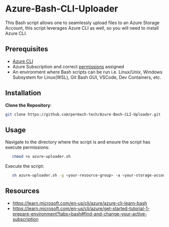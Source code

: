 # Azure-Bash-CLI-Uploader

This Bash script allows one to seamlessly upload files to an Azure Storage Account, this script leverages Azure CLI as well, so you will need to install Azure CLI.

## Prerequisites
- [Azure CLI](https://docs.microsoft.com/cli/azure/install-azure-cli)
- Azure Subscription and correct [permissions](https://learn.microsoft.com/en-us/azure/role-based-access-control/role-assignments-portal) assigned
- An environment where Bash scripts can be run i.e. Linux/Unix, Windows Subsystem for Linux(WSL), Git Bash GUI, VSCode, Dev Containers, etc.

## Installation
**Clone the Repository**:
   ```bash
   git clone https://github.com/permach-tech/Azure-Bash-CLI-Uploader.git
   ```
## Usage
Navigate to the directory where the script is and ensure the script has execute permissions:
```bash
   chmod +x azure-uploader.sh
   ```
Execute the script:
```bash
   sh azure-uploader.sh -g <your-resource-group> -a <your-storage-account> -c <your-container-name> -f <file-path>
   ```
## Resources
- https://learn.microsoft.com/en-us/cli/azure/azure-cli-learn-bash
- https://learn.microsoft.com/en-us/cli/azure/get-started-tutorial-1-prepare-environment?tabs=bash#find-and-change-your-active-subscription
